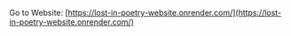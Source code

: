 Go to Website: [https://lost-in-poetry-website.onrender.com/](https://lost-in-poetry-website.onrender.com/)
